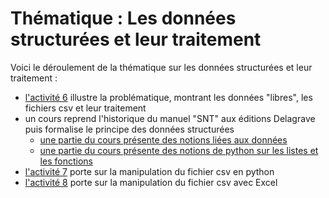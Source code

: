# Thématique : Les données structurées et leur traitement

Voici le déroulement de la thématique sur les données structurées et leur traitement :
 - [l'activité 6](activité06/README.md) illustre la problématique, montrant les données "libres", les fichiers csv et leur traitement 
 - un cours reprend l'historique du manuel "SNT" aux éditions Delagrave puis formalise le principe des données structurées
   - [une partie du cours présente des notions liées aux données](cours/05_données.pdf)
   - [une partie du cours présente des notions de python sur les listes et les fonctions](cours/06_python%20pour%20les%20données.pdf)
 - [l'activité 7](activité07/README.md) porte sur la manipulation du fichier csv en python
 - [l'activité 8](activité08/README.md) porte sur la manipulation du fichier csv avec Excel

